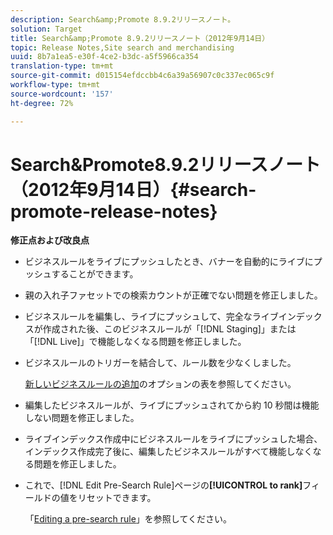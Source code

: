 ```yaml
---
description: Search&amp;Promote 8.9.2リリースノート。
solution: Target
title: Search&amp;Promote 8.9.2リリースノート（2012年9月14日）
topic: Release Notes,Site search and merchandising
uuid: 8b7a1ea5-e30f-4ce2-b3dc-a5f5966ca354
translation-type: tm+mt
source-git-commit: d015154efdccbb4c6a39a56907c0c337ec065c9f
workflow-type: tm+mt
source-wordcount: '157'
ht-degree: 72%

---
```



# Search&amp;Promote8.9.2リリースノート（2012年9月14日）{#search-promote-release-notes}

**修正点および改良点**

* ビジネスルールをライブにプッシュしたとき、バナーを自動的にライブにプッシュすることができます。
* 親の入れ子ファセットでの検索カウントが正確でない問題を修正しました。
* ビジネスルールを編集し、ライブにプッシュして、完全なライブインデックスが作成された後、このビジネスルールが「[!DNL Staging]」または「[!DNL Live]」で機能しなくなる問題を修正しました。

* ビジネスルールのトリガーを結合して、ルール数を少なくしました。

   [新しいビジネスルールの追加](../c-about-rules-menu/c-about-business-rules.md#task_BD3B31ED48BB4B1B8F1DCD3BFA2528E7)のオプションの表を参照してください。
* 編集したビジネスルールが、ライブにプッシュされてから約 10 秒間は機能しない問題を修正しました。
* ライブインデックス作成中にビジネスルールをライブにプッシュした場合、インデックス作成完了後に、編集したビジネスルールがすべて機能しなくなる問題を修正しました。
* これで、[!DNL Edit Pre-Search Rule]ページの&#x200B;**[!UICONTROL to rank]**&#x200B;フィールドの値をリセットできます。

   「[Editing a pre-search rule](../c-about-rules-menu/c-about-pre-search-rules.md#task_25F77050C5DA42B29DFD1C9718FB8C64)」を参照してください。


